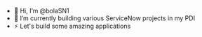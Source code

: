 - 👋 Hi, I’m @bolaSN1
- 🌱 I’m currently building various ServiceNow projects in my PDI
- ⚡ Let's build some amazing applications
